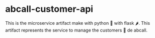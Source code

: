 # abcall-customer-api
This is the microservice artifact make with python 🐍 with flask 🌶️. This artifact represents the service to manage the customers 👷 de abcall.
